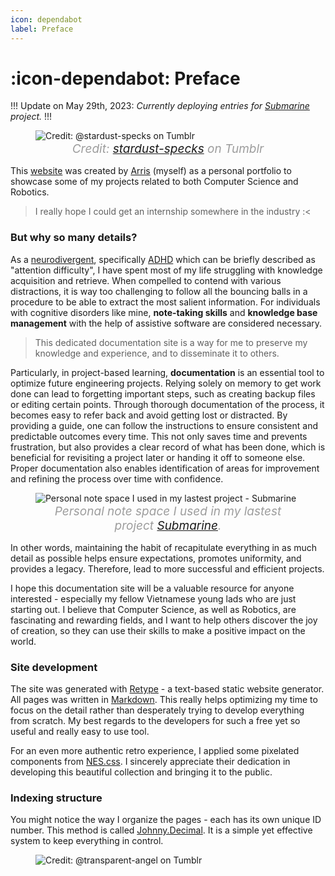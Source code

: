 ```yaml
---
icon: dependabot
label: Preface
---
```

# :icon-dependabot: Preface

!!!
Update on May 29th, 2023: *Currently deploying entries for [Submarine](/projects/P04-submarine.md) project.*
!!!

<style>
figcaption {
  color: #9D9D9D;
  font-style: italic;
  font-size: 19px;
  padding: 1px;
  text-align: center;
}
</style>
<figure>
    <img src="https://64.media.tumblr.com/aea033d9a7c041c222146d1af9874bd4/tumblr_pq61h5uUHE1wvcbfqo1_1280.gif" alt="Credit: @stardust-specks on Tumblr">
    <figcaption> Credit: <a href="https://stardust-specks.tumblr.com/post/184284932522/fairydust-f2u-header-dont-delete-my-caption">stardust-specks</a> on Tumblr</figcaption>
</figure>

This [website](https://oddeyemotion.github.io/odd/) was created by [Arris](/about-me.md) (myself) as a personal portfolio to showcase some of my projects related to both Computer Science and Robotics.

> I really hope I could get an internship somewhere in the industry :<

### But why so many details?
As a [neurodivergent](https://www.verywellmind.com/what-is-neurodivergence-and-what-does-it-mean-to-be-neurodivergent-5196627), specifically [ADHD](https://adhdclinic.co.uk/what-is-adhd-introduction/) which can be briefly described as "attention difficulty", I have spent most of my life struggling with knowledge acquisition and retrieve. When compelled to contend with various distractions, it is way too challenging to follow all the bouncing balls in a procedure to be able to extract the most salient information. For individuals with cognitive disorders like mine, **note-taking skills** and **knowledge base management** with the help of assistive software are considered necessary. 

> This dedicated documentation site is a way for me to preserve my knowledge and experience, and to disseminate it to others.

Particularly, in project-based learning, **documentation** is an essential tool to optimize future engineering projects. Relying solely on memory to get work done can lead to forgetting important steps, such as creating backup files or editing certain points. Through thorough documentation of the process, it becomes easy to refer back and avoid getting lost or distracted. By providing a guide, one can follow the instructions to ensure consistent and predictable outcomes every time. This not only saves time and prevents frustration, but also provides a clear record of what has been done, which is beneficial for revisiting a project later or handing it off to someone else. Proper documentation also enables identification of areas for improvement and refining the process over time with confidence.

<figure>
    <img src="https://raw.githubusercontent.com/oddeyemotion/odd/main/media/note-taking.png" alt="Personal note space I used in my lastest project - Submarine">
    <figcaption>Personal note space I used in my lastest project <a href="https://oddeyemotion.github.io/odd/projects/p04-submarine/">Submarine</a>.</figcaption>
</figure>

In other words, maintaining the habit of recapitulate everything in as much detail as possible helps ensure expectations, promotes uniformity, and provides a legacy. Therefore, lead to more successful and efficient projects.

I hope this documentation site will be a valuable resource for anyone interested - especially my fellow Vietnamese young lads who are just starting out. I believe that Computer Science, as well as Robotics, are fascinating and rewarding fields, and I want to help others discover the joy of creation, so they can use their skills to make a positive impact on the world.

### Site development
The site was generated with [Retype](https://retype.com/) - a text-based static website generator. All pages was written in [Markdown](https://www.markdownguide.org/getting-started/). This really helps optimizing my time to focus on the detail rather than desperately trying to develop everything from scratch. My best regards to the developers for such a free yet so useful and really easy to use tool.

For an even more authentic retro experience, I applied some pixelated components from [NES.css](https://github.com/nostalgic-css/NES.css/tree/develop). I sincerely appreciate their dedication in developing this beautiful collection and bringing it to the public.

### Indexing structure
You might notice the way I organize the pages - each has its own unique ID number. This method is called [Johnny.Decimal](https://johnnydecimal.com/10-19-concepts/11-core/11.01-introduction/). It is a simple yet effective system to keep everything in control.  

<figure>
    <img src="https://64.media.tumblr.com/d103eb823dce2842c673f409f036857b/tumblr_mzx9wrdwFa1snc5kxo1_1280.gifv" alt="Credit: @transparent-angel on Tumblr">
</figure>